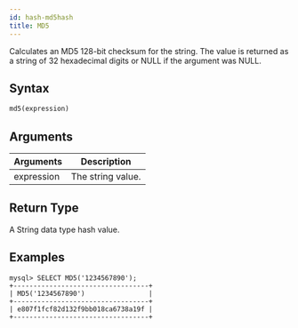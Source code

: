 ```yaml
---
id: hash-md5hash
title: MD5
---
```


Calculates an MD5 128-bit checksum for the string.
The value is returned as a string of 32 hexadecimal digits or NULL if the argument was NULL.

## Syntax

```sql
md5(expression)
```

## Arguments

| Arguments   | Description |
| ----------- | ----------- |
| expression  | The string value. |

## Return Type

A String data type hash value.

## Examples

```text
mysql> SELECT MD5('1234567890');
+----------------------------------+
| MD5('1234567890')                |
+----------------------------------+
| e807f1fcf82d132f9bb018ca6738a19f |
+----------------------------------+
```
